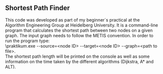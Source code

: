 ## Shortest Path Finder

This code was developed as part of my beginner´s practical at the Algorithm Engineering Group at Heidelberg University. 
It is a command-line program that calculates the shortest path between two nodes on a given graph. The input graph needs to follow the METIS convention. In order to run the program type: <br>
\praktikum.exe --source=\<node ID\> --target=\<node ID\> --graph=\<path to file\>. <br>
The shortest path length will be printed on the console as well as some information on the time taken by the different algorithms (Dijkstra, A* and ALT).
